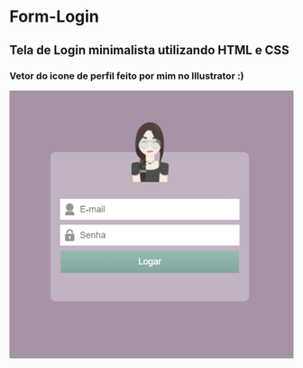 # Form-Login

## Tela de Login minimalista utilizando HTML e CSS

### Vetor do icone de perfil feito por mim no Illustrator :)

![Imagem da tela de login](https://github.com/jana-dev/Form-Login/blob/master/img/printformlogin.png)
